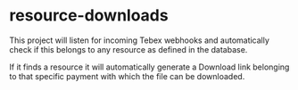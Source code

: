 # resource-downloads

This project will listen for incoming Tebex webhooks and automatically check if this belongs to any resource as defined in the database.

If it finds a resource it will automatically generate a Download link belonging to that specific payment with which the file can be downloaded.

